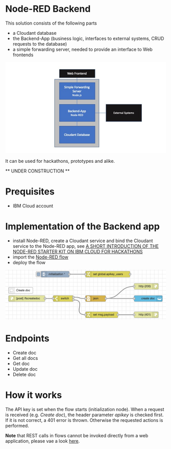 # Node-RED Backend

This solution consists of the following parts
- a Cloudant database
- the Backend-App (business logic, interfaces to external systems, CRUD requests to the database)
- a simple forwarding server, needed to provide an interface to Web frontends

![Architecture](Node-RED-Backend.jpg)

It can be used for hackathons, prototypes and alike.

** UNDER CONSTRUCTION **

# Prequisites
- IBM Cloud account

# Implementation of the Backend app
- install Node-RED, create a Cloudant service and bind the Cloudant service to the Node-RED app, see [A SHORT INTRODUCTION OF THE NODE-RED STARTER KIT ON IBM CLOUD FOR HACKATHONS](https://suedbroecker.net/2020/03/09/a-short-introduction-of-the-node-red-starter-kit-on-ibm-cloud-for-hackathons/)
- import the [Node-RED flow](https://github.com/gitjps/Node-RED-Cloudant-CRUD/blob/master/Node-RED.json) 
- deploy the flow

![Node-RED flow](node-red-crud.jpg)

# Endpoints
- Create doc
- Get all docs
- Get doc
- Update doc
- Delete doc

# How it works
The API key is set when the flow starts (initialization node).
When a request is received (e.g. *Create doc*), the header parameter *apikey*  is checked first. If it is not correct, a 401 error is thrown. Otherwise the requested actions is performed.


**Note** that REST calls in flows cannot be invoked directly from a web application, please vae a look [here](/simple_forward_server).
